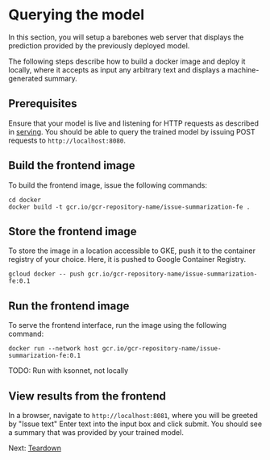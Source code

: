 # Querying the model

In this section, you will setup a barebones web server that displays the
prediction provided by the previously deployed model.

The following steps describe how to build a docker image and deploy it locally,
where it accepts as input any arbitrary text and displays a
machine-generated summary.


## Prerequisites

Ensure that your model is live and listening for HTTP requests as described in
[serving](serving_the_model.md). You should be able to query the trained model
by issuing POST requests to `http://localhost:8080`.


## Build the frontend image

To build the frontend image, issue the following commands:

```
cd docker
docker build -t gcr.io/gcr-repository-name/issue-summarization-fe .
```

## Store the frontend image

To store the image in a location accessible to GKE, push it to the container
registry of your choice. Here, it is pushed to Google Container Registry.

```
gcloud docker -- push gcr.io/gcr-repository-name/issue-summarization-fe:0.1
```

## Run the frontend image

To serve the frontend interface, run the image using the following command:

```
docker run --network host gcr.io/gcr-repository-name/issue-summarization-fe:0.1
```

TODO: Run with ksonnet, not locally

## View results from the frontend

In a browser, navigate to `http://localhost:8081`, where you will be greeted by "Issue
text" Enter text into the input box and click submit. You should see a
summary that was provided by your trained model.


Next: [Teardown](teardown.md)

